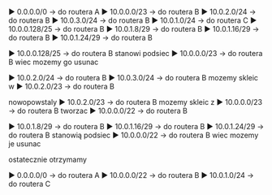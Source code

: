 ▶ 0.0.0.0/0 → do routera A
▶ 10.0.0.0/23 → do routera B
▶ 10.0.2.0/24 → do routera B
▶ 10.0.3.0/24 → do routera B
▶ 10.0.1.0/24 → do routera C
▶ 10.0.0.128/25 → do routera B
▶ 10.0.1.8/29 → do routera B
▶ 10.0.1.16/29 → do routera B
▶ 10.0.1.24/29 → do routera B

▶ 10.0.0.128/25 → do routera B
stanowi podsiec
▶ 10.0.0.0/23 → do routera B
wiec mozemy go usunac

▶ 10.0.2.0/24 → do routera B
▶ 10.0.3.0/24 → do routera B
mozemy skleic w
▶ 10.0.2.0/23 → do routera B

nowopowstaly
▶ 10.0.2.0/23 → do routera B
mozemy skleic z
▶ 10.0.0.0/23 → do routera B
tworzac
▶ 10.0.0.0/22 → do routera B

▶ 10.0.1.8/29 → do routera B
▶ 10.0.1.16/29 → do routera B
▶ 10.0.1.24/29 → do routera B
stanowią podsiec
▶ 10.0.0.0/22 → do routera B
wiec mozemy je usunac

ostatecznie otrzymamy

▶ 0.0.0.0/0 → do routera A
▶ 10.0.0.0/22 → do routera B
▶ 10.0.1.0/24 → do routera C
